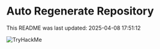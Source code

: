 # Auto Regenerate Repository

This README was last updated: 2025-04-08 17:51:12

 ![TryHackMe](https://tryhackme.com/badge/533634)